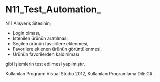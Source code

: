 # N11_Test_Automation_
N11 Alışveriş Sitesinin;

* Login olması,
* İstenilen ürünün aratılması,
* Seçilen ürünün favorilere eklenmesi,
* Favorilere eklenen ürünün görüntülenmesi,
* Ürünün favorilerden kaldırılması

 gibi işlemlerin test edilmesi yapılmıştır.

Kullanılan Program: Visual Studio 2012,
Kullanılan Programlama Dili: C# .
